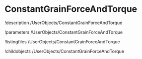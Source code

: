 <!-- MOOSE Documentation Stub: Remove this when content is added. -->

# ConstantGrainForceAndTorque
!description /UserObjects/ConstantGrainForceAndTorque

!parameters /UserObjects/ConstantGrainForceAndTorque

!listingfiles /UserObjects/ConstantGrainForceAndTorque

!childobjects /UserObjects/ConstantGrainForceAndTorque
